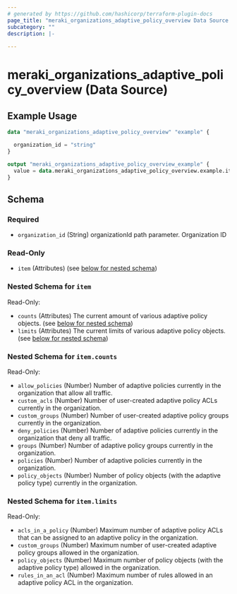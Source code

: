 ```yaml
---
# generated by https://github.com/hashicorp/terraform-plugin-docs
page_title: "meraki_organizations_adaptive_policy_overview Data Source - terraform-provider-meraki"
subcategory: ""
description: |-
  
---
```


# meraki_organizations_adaptive_policy_overview (Data Source)



## Example Usage

```terraform
data "meraki_organizations_adaptive_policy_overview" "example" {

  organization_id = "string"
}

output "meraki_organizations_adaptive_policy_overview_example" {
  value = data.meraki_organizations_adaptive_policy_overview.example.item
}
```

<!-- schema generated by tfplugindocs -->
## Schema

### Required

- `organization_id` (String) organizationId path parameter. Organization ID

### Read-Only

- `item` (Attributes) (see [below for nested schema](#nestedatt--item))

<a id="nestedatt--item"></a>
### Nested Schema for `item`

Read-Only:

- `counts` (Attributes) The current amount of various adaptive policy objects. (see [below for nested schema](#nestedatt--item--counts))
- `limits` (Attributes) The current limits of various adaptive policy objects. (see [below for nested schema](#nestedatt--item--limits))

<a id="nestedatt--item--counts"></a>
### Nested Schema for `item.counts`

Read-Only:

- `allow_policies` (Number) Number of adaptive policies currently in the organization that allow all traffic.
- `custom_acls` (Number) Number of user-created adaptive policy ACLs currently in the organization.
- `custom_groups` (Number) Number of user-created adaptive policy groups currently in the organization.
- `deny_policies` (Number) Number of adaptive policies currently in the organization that deny all traffic.
- `groups` (Number) Number of adaptive policy groups currently in the organization.
- `policies` (Number) Number of adaptive policies currently in the organization.
- `policy_objects` (Number) Number of policy objects (with the adaptive policy type) currently in the organization.


<a id="nestedatt--item--limits"></a>
### Nested Schema for `item.limits`

Read-Only:

- `acls_in_a_policy` (Number) Maximum number of adaptive policy ACLs that can be assigned to an adaptive policy in the organization.
- `custom_groups` (Number) Maximum number of user-created adaptive policy groups allowed in the organization.
- `policy_objects` (Number) Maximum number of policy objects (with the adaptive policy type) allowed in the organization.
- `rules_in_an_acl` (Number) Maximum number of rules allowed in an adaptive policy ACL in the organization.
